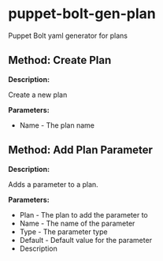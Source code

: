 # puppet-bolt-gen-plan
Puppet Bolt yaml generator for plans

## Method: Create Plan

**Description:**

Create a new plan

**Parameters:**

* Name - The plan name


## Method: Add Plan Parameter

**Description:**

Adds a parameter to a plan.

**Parameters:**

* Plan - The plan to add the parameter to
* Name - The name of the parameter
* Type - The parameter type
* Default - Default value for the parameter
* Description
